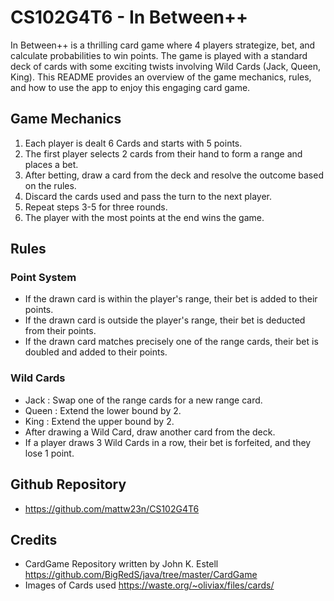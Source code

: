 # CS102G4T6 - In Between++
In Between++ is a thrilling card game where 4 players strategize, bet, and calculate probabilities to win points. The game is played with a standard deck of cards with some exciting twists involving Wild Cards (Jack, Queen, King). This README provides an overview of the game mechanics, rules, and how to use the app to enjoy this engaging card game.

## Game Mechanics
1. Each player is dealt 6 Cards and starts with 5 points.
2. The first player selects 2 cards from their hand to form a range and places a bet.
3. After betting, draw a card from the deck and resolve the outcome based on the rules.
4. Discard the cards used and pass the turn to the next player.
5. Repeat steps 3-5 for three rounds.
6. The player with the most points at the end wins the game.

## Rules

### Point System
- If the drawn card is within the player's range, their bet is added to their points.
- If the drawn card is outside the player's range, their bet is deducted from their points.
- If the drawn card matches precisely one of the range cards, their bet is doubled and added to their points.

### Wild Cards
- Jack : Swap one of the range cards for a new range card.
- Queen : Extend the lower bound by 2.
- King : Extend the upper bound by 2.
- After drawing a Wild Card, draw another card from the deck.
- If a player draws 3 Wild Cards in a row, their bet is forfeited, and they lose 1 point.

## Github Repository
- https://github.com/mattw23n/CS102G4T6

## Credits
- CardGame Repository written by John K. Estell 
https://github.com/BigRedS/java/tree/master/CardGame
- Images of Cards used
https://waste.org/~oliviax/files/cards/
